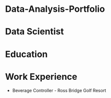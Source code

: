 # Data-Analysis-Portfolio
# Data Scientist
# Education
# Work Experience
 - Beverage Controller - Ross Bridge Golf Resort

